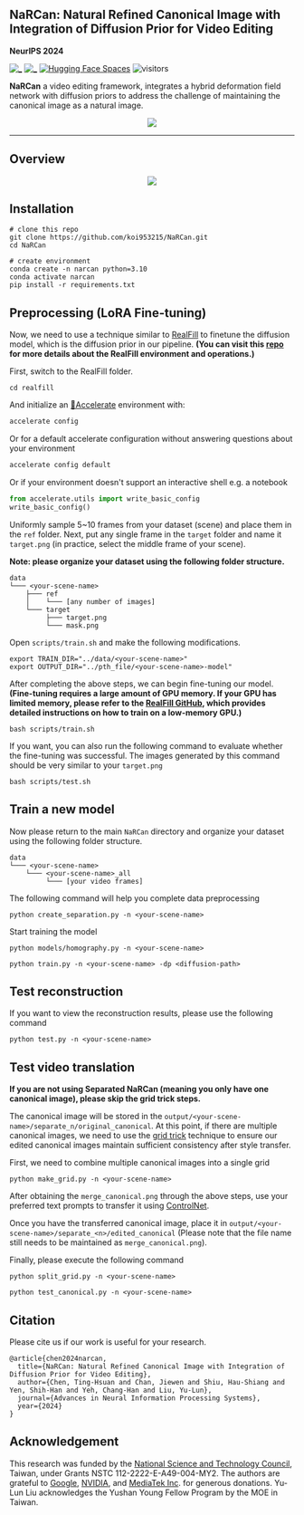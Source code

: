 ## NaRCan: Natural Refined Canonical Image with Integration of Diffusion Prior for Video Editing
<!-- [![_](https://img.shields.io/badge/arXiv-2312.06640-b31b1b.svg)](https://arxiv.org/abs/2312.06640)  -->

**NeurIPS 2024**

[![_](https://img.shields.io/badge/💊-Project%20Page-orange)](https://koi953215.github.io/NaRCan_page/) 
[![_](https://img.shields.io/badge/arXiv-2406.06523-b31b1b.svg)](https://arxiv.org/abs/2406.06523) 
[![Hugging Face Spaces](https://img.shields.io/badge/%F0%9F%A4%97%20Hugging%20Face-Spaces-yellow)](https://huggingface.co/spaces/Koi953215/NaRCan_demo) ![visitors](https://visitor-badge.laobi.icu/badge?page_id=koi953215/NaRCan) 

**NaRCan** a video editing framework, integrates a hybrid deformation field network with diffusion priors to address the challenge of maintaining the canonical image as a natural image.

<p align="center">
    <img src="assets/teaser.png">
</p>

---
## Overview
<!-- ![overall_structure](assets/pipeline.png) -->

<p align="center">
    <img src="assets/pipeline.png">
</p>



## <a name="installation"></a>Installation

```shell
# clone this repo
git clone https://github.com/koi953215/NaRCan.git
cd NaRCan

# create environment
conda create -n narcan python=3.10
conda activate narcan
pip install -r requirements.txt
```

## <a name="Preprocessing"></a>Preprocessing (LoRA Fine-tuning)

Now, we need to use a technique similar to [RealFill](https://realfill.github.io/) to finetune the diffusion model, which is the diffusion prior in our pipeline. **(You can visit this [repo](https://github.com/thuanz123/realfill) for more details about the RealFill environment and operations.)**

<!-- | Model Name | Description | HuggingFace | BaiduNetdisk | OpenXLab |
| :---------: | :----------: | :----------: | :----------: | :----------: |
| v2.pth | IRControlNet trained on filtered laion2b-en  | [download](https://huggingface.co/lxq007/DiffBIR-v2/resolve/main/v2.pth) | [download](https://pan.baidu.com/s/1uTAFl13xgGAzrnznAApyng?pwd=xiu3)<br>(pwd: xiu3) | [download](https://openxlab.org.cn/models/detail/linxinqi/DiffBIR/tree/main) |
| [GMFlow](https://github.com/haofeixu/gmflow) | IRControlNet trained on FFHQ | [download](https://huggingface.co/lxq007/DiffBIR-v2/resolve/main/v1_face.pth) | [download](https://pan.baidu.com/s/1kvM_SB1VbXjbipLxdzlI3Q?pwd=n7dx)<br>(pwd: n7dx) | [download](https://openxlab.org.cn/models/detail/linxinqi/DiffBIR/tree/main) |
-->

First, switch to the RealFill folder.

```
cd realfill
```

And initialize an [🤗Accelerate](https://github.com/huggingface/accelerate/) environment with:

```bash
accelerate config
```

Or for a default accelerate configuration without answering questions about your environment

```bash
accelerate config default
```

Or if your environment doesn't support an interactive shell e.g. a notebook

```python
from accelerate.utils import write_basic_config
write_basic_config()
```

Uniformly sample 5~10 frames from your dataset (scene) and place them in the `ref` folder. Next, put any single frame in the `target` folder and name it `target.png` (in practice, select the middle frame of your scene).

**Note: please organize your dataset using the following folder structure.**

```
data
└─── <your-scene-name>
    ├─── ref
    │    └─── [any number of images]
    └─── target
         ├─── target.png
         └─── mask.png
```

Open `scripts/train.sh` and make the following modifications.

```
export TRAIN_DIR="../data/<your-scene-name>"
export OUTPUT_DIR="../pth_file/<your-scene-name>-model"
```

After completing the above steps, we can begin fine-tuning our model. **(Fine-tuning requires a large amount of GPU memory. If your GPU has limited memory, please refer to the [RealFill GitHub](https://github.com/thuanz123/realfill), which provides detailed instructions on how to train on a low-memory GPU.)**

```
bash scripts/train.sh
```

If you want, you can also run the following command to evaluate whether the fine-tuning was successful. The images generated by this command should be very similar to your `target.png`

```
bash scripts/test.sh
```


## <a name="Train"></a>Train a new model

Now please return to the main `NaRCan` directory and organize your dataset using the following folder structure.

```
data
└─── <your-scene-name>
    └─── <your-scene-name>_all
         └─── [your video frames]
```

The following command will help you complete data preprocessing

```
python create_separation.py -n <your-scene-name>
```

Start training the model

```
python models/homography.py -n <your-scene-name>
```

```
python train.py -n <your-scene-name> -dp <diffusion-path>
```

## <a name="Test"></a>Test reconstruction

If you want to view the reconstruction results, please use the following command

```
python test.py -n <your-scene-name>
```

## Test video translation

**If you are not using Separated NaRCan (meaning you only have one canonical image), please skip the grid trick steps.**

The canonical image will be stored in the `output/<your-scene-name>/separate_n/original_canonical`. At this point, if there are multiple canonical images, we need to use the [grid trick](https://arxiv.org/abs/2312.04524) technique to ensure our edited canonical images maintain sufficient consistency after style transfer.  
  
First, we need to combine multiple canonical images into a single grid

```
python make_grid.py -n <your-scene-name>
```

After obtaining the `merge_canonical.png` through the above steps, use your preferred text prompts to transfer it using [ControlNet](https://github.com/lllyasviel/ControlNet).  
  
Once you have the transferred canonical image, place it in `output/<your-scene-name>/separate_<n>/edited_canonical` (Please note that the file name still needs to be maintained as `merge_canonical.png`).  
    
Finally, please execute the following command

```
python split_grid.py -n <your-scene-name>
```

```
python test_canonical.py -n <your-scene-name>
```

## Citation

Please cite us if our work is useful for your research.

```
@article{chen2024narcan,
  title={NaRCan: Natural Refined Canonical Image with Integration of Diffusion Prior for Video Editing},
  author={Chen, Ting-Hsuan and Chan, Jiewen and Shiu, Hau-Shiang and Yen, Shih-Han and Yeh, Chang-Han and Liu, Yu-Lun},
  journal={Advances in Neural Information Processing Systems},
  year={2024}
}
```

<!-- ## License

This project is released under the [Apache 2.0 license](LICENSE). -->

## Acknowledgement

This research was funded by the [National Science and Technology Council](https://www.nstc.gov.tw/?l=en), Taiwan, under Grants NSTC 112-2222-E-A49-004-MY2. The authors are grateful to [Google](https://about.google/), [NVIDIA](https://www.nvidia.com/en-us/), and [MediaTek Inc](https://www.mediatek.com/). for generous donations. Yu-Lun Liu acknowledges the Yushan Young Fellow Program by the MOE in Taiwan.

<!-- ## Contact

If you have any questions, please feel free to contact with me at tchen783@usc.edu -->
